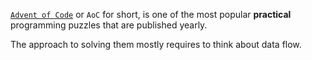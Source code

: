 [`Advent of Code`](https://adventofcode.com/) or `AoC` for short, is one of the most popular **practical** programming puzzles that are published yearly. 

The approach to solving them mostly requires to think about data flow.